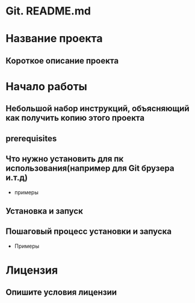 # **Git. README.md**

# **Название проекта**

## Короткое описание проекта

# **Начало работы**

## Небольшой набор инструкций, объясняющий как получить копию этого проекта

## **prerequisites**

## Что нужно установить для пк использования(например для Git брузера и.т.д)

*    примеры

## **Установка и запуск**

## Пошаговый процесс установки и запуска

*    Примеры

# **Лицензия**

## Опишите условия лицензии


